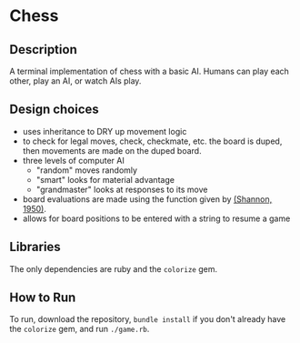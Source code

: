 # Chess

## Description
A terminal implementation of chess with a basic AI. Humans can play each other,
play an AI, or watch AIs play.

## Design choices
* uses inheritance to DRY up movement logic
* to check for legal moves, check, checkmate, etc. the board is duped, then
  movements are made on the duped board.
* three levels of computer AI
  * "random" moves randomly
  * "smart" looks for material advantage
  * "grandmaster" looks at responses to its move
* board evaluations are made using the function given by
  [(Shannon, 1950)](http://www.pi.infn.it/~carosi/chess/shannon.txt).
* allows for board positions to be entered with a string to resume a game

## Libraries
The only dependencies are ruby and the `colorize` gem.

## How to Run
To run, download the repository, `bundle install` if you don't already have the
`colorize` gem, and run `./game.rb`.
